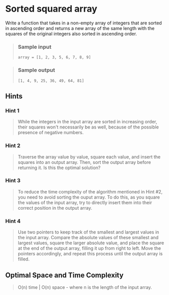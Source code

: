 # Sorted squared array

Write a function that takes in a non-empty array of integers that are sorted in ascending order and returns a new array of the same length with the squares of the original integers also sorted in ascending order.

> ### Sample input
>
> `array = [1, 2, 3, 5, 6, 7, 8, 9]`

> ### Sample output
>
> `[1, 4, 9, 25, 36, 49, 64, 81]`

## Hints

### Hint 1

> While the integers in the input array are sorted in increasing order, their squares won't necessarily be as well, because of the possible presence of negative numbers.

### Hint 2

> Traverse the array value by value, square each value, and insert the squares into an output array. Then, sort the output array before returning it. Is this the optimal solution?

### Hint 3

> To reduce the time complexity of the algorithm mentioned in Hint #2, you need to avoid sorting the ouput array. To do this, as you square the values of the input array, try to directly insert them into their correct position in the output array.

### Hint 4

> Use two pointers to keep track of the smallest and largest values in the input array. Compare the absolute values of these smallest and largest values, square the larger absolute value, and place the square at the end of the output array, filling it up from right to left. Move the pointers accordingly, and repeat this process until the output array is filled.

## Optimal Space and Time Complexity

> O(n) time | O(n) space - where n is the length of the input array.

